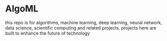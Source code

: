 # AlgoML
this repo is for algorithms, machine learning, deep learning, neural network, data science, scientific computing and related projects. projects here are built to enhance the future of technology
